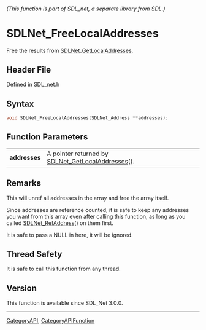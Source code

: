 ###### (This function is part of SDL_net, a separate library from SDL.)
# SDLNet_FreeLocalAddresses

Free the results from [SDLNet_GetLocalAddresses](SDLNet_GetLocalAddresses).

## Header File

Defined in SDL_net.h

## Syntax

```c
void SDLNet_FreeLocalAddresses(SDLNet_Address **addresses);

```

## Function Parameters

|                   |                                                                               |
| ----------------- | ----------------------------------------------------------------------------- |
| **addresses**     | A pointer returned by [SDLNet_GetLocalAddresses](SDLNet_GetLocalAddresses)(). |

## Remarks

This will unref all addresses in the array and free the array itself.

Since addresses are reference counted, it is safe to keep any addresses you
want from this array even after calling this function, as long as you
called [SDLNet_RefAddress](SDLNet_RefAddress)() on them first.

It is safe to pass a NULL in here, it will be ignored.

## Thread Safety

It is safe to call this function from any thread.

## Version

This function is available since SDL_Net 3.0.0.

----
[CategoryAPI](CategoryAPI), [CategoryAPIFunction](CategoryAPIFunction)


